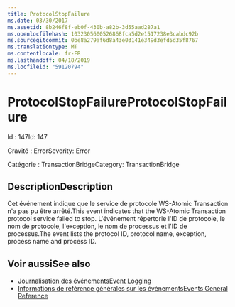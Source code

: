 ```yaml
---
title: ProtocolStopFailure
ms.date: 03/30/2017
ms.assetid: 8b246f8f-eb0f-430b-a82b-3d55aad287a1
ms.openlocfilehash: 1032305600526868fca5d2e1517238e3cabdc92b
ms.sourcegitcommit: 0be8a279af6d8a43e03141e349d3efd5d35f8767
ms.translationtype: MT
ms.contentlocale: fr-FR
ms.lasthandoff: 04/18/2019
ms.locfileid: "59120794"
---
```

# <a name="protocolstopfailure"></a><span data-ttu-id="40620-102">ProtocolStopFailure</span><span class="sxs-lookup"><span data-stu-id="40620-102">ProtocolStopFailure</span></span>
<span data-ttu-id="40620-103">Id : 147</span><span class="sxs-lookup"><span data-stu-id="40620-103">Id: 147</span></span>  
  
 <span data-ttu-id="40620-104">Gravité : Error</span><span class="sxs-lookup"><span data-stu-id="40620-104">Severity: Error</span></span>  
  
 <span data-ttu-id="40620-105">Catégorie : TransactionBridge</span><span class="sxs-lookup"><span data-stu-id="40620-105">Category: TransactionBridge</span></span>  
  
## <a name="description"></a><span data-ttu-id="40620-106">Description</span><span class="sxs-lookup"><span data-stu-id="40620-106">Description</span></span>  
 <span data-ttu-id="40620-107">Cet événement indique que le service de protocole WS-Atomic Transaction n'a pas pu être arrêté.</span><span class="sxs-lookup"><span data-stu-id="40620-107">This event indicates that the WS-Atomic Transaction protocol service failed to stop.</span></span> <span data-ttu-id="40620-108">L'événement répertorie l'ID de protocole, le nom de protocole, l'exception, le nom de processus et l'ID de processus.</span><span class="sxs-lookup"><span data-stu-id="40620-108">The event lists the protocol ID, protocol name, exception, process name and process ID.</span></span>  
  
## <a name="see-also"></a><span data-ttu-id="40620-109">Voir aussi</span><span class="sxs-lookup"><span data-stu-id="40620-109">See also</span></span>

- [<span data-ttu-id="40620-110">Journalisation des événements</span><span class="sxs-lookup"><span data-stu-id="40620-110">Event Logging</span></span>](../../../../../docs/framework/wcf/diagnostics/event-logging/index.md)
- [<span data-ttu-id="40620-111">Informations de référence générales sur les événements</span><span class="sxs-lookup"><span data-stu-id="40620-111">Events General Reference</span></span>](../../../../../docs/framework/wcf/diagnostics/event-logging/events-general-reference.md)
